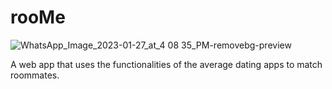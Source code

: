 # rooMe
![WhatsApp_Image_2023-01-27_at_4 08 35_PM-removebg-preview](https://user-images.githubusercontent.com/81477632/217406746-acaac91b-8c73-407f-b267-df76c90fe1b9.png)

A web app that uses the functionalities of the average dating apps to match roommates. 
